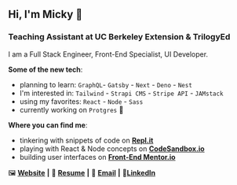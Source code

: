 ## Hi, I'm Micky 👋

### Teaching Assistant at UC Berkeley Extension & TrilogyEd

I am a Full Stack Engineer, Front-End Specialist, UI Developer.

**Some of the new tech**:
- planning to learn: `GraphQL`- `Gatsby` - `Next` - `Deno` - `Nest`
- I'm interested in: `Tailwind` - `Strapi CMS` - `Stripe API` - `JAMstack`
- using my favorites: `React` - `Node` - `Sass`
- currently working on `Protgres` 🐘

**Where you can find me**:
- tinkering with snippets of code on [**Repl.it**][Repl]
- playing with React & Node concepts on [**CodeSandbox.io**][CodeSandbox]
- building user interfaces on [**Front-End Mentor.io**][Front-End Mentor]

🖼 [**Website**][Website] **|**
📄 [**Resume**][Resume] **|**
📧 [**Email**][Email] **|**
🎩[**LinkedIn**][LinkedIn]

<!-- -->

[Website]: https://aww-micky.web.app/
[Resume]: https://cutt.ly/michael-f-alvarez-cv
[Email]: mailto:michael_fred_alvarez@yahoo.com
[LinkedIn]: https://www.linkedin.com/in/awwmicky/

[Repl]: https://repl.it/@awwmicky
[CodeSandbox]: https://codesandbox.io/u/awwmicky/sandboxes
[Front-End Mentor]: https://www.frontendmentor.io/profile/awwmicky
